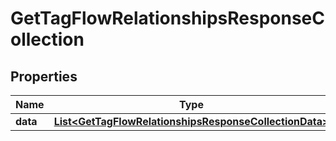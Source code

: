 # GetTagFlowRelationshipsResponseCollection

## Properties
Name | Type | Description | Notes
------------ | ------------- | ------------- | -------------
**data** | [**List&lt;GetTagFlowRelationshipsResponseCollectionData&gt;**](GetTagFlowRelationshipsResponseCollectionData.md) |  | 
